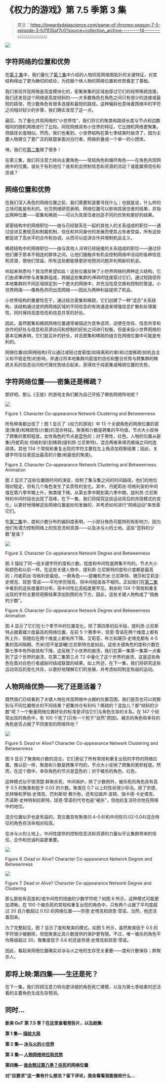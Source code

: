 # 《权力的游戏》第 7.5 季第 3 集

> 原文：<https://towardsdatascience.com/game-of-thrones-season-7-5-episode-3-fcf1f35af7c0?source=collection_archive---------14----------------------->

![](img/203dd5bc11f0111c349d14a561d65fb9.png)

## 字符网络的位置和优势

在[第 2 集](https://medium.com/@joel.a.c.baum/game-of-thrones-season-7-5-episode-2-dd518f6b03c)中，我们量化了[第 1 集](https://medium.com/@joel.a.c.baum/game-of-thrones-season-7-5-episode-1-27bdc906e6df)中介绍的人物同现网络图拓扑的关键特征，对其结构得出了更为确切的结论，为挖掘个体人物的网络位置和优势奠定了基础。

我们发现共现网络是高度模块化的，密集聚集的区域由穿过它们的纽带稀疏连接。我们还发现这个网络是高度倾斜的——大多数角色在角色之间只有很少的连接或最短的路径，而少数角色有很多连接和最短的路径。这种偏斜也意味着网络中的字符之间相对较少的步骤，我们确实发现了这一点。

最后，为了量化共现网络的“小世界性”，我们将它的聚类和路径长度与节点和边数相同的随机网络进行了比较。同现网络具有小世界的特征，它比随机网络更聚集，但路径长度相似。然而，我们也看到，小世界结构在第七季结束时崩溃了，因为主要人物建立了更广泛的联盟来面对白行者，网络折叠成一个单一的小团体。

唷。我们在[第二集](https://medium.com/@joel.a.c.baum/game-of-thrones-season-7-5-episode-2-dd518f6b03c)做了很多！

在第三集，我们将注意力转向主要角色——常规角色和循环角色——在角色共现网络中的位置。谁处于有利地位？谁有机会控制信息和资源的流动？谁能赢得信任和忠诚？

## 网络位置和优势

在我们深入角色的网络位置之前，我们需要知道要寻找什么；也就是说，什么样的立场可能是有利的。社交网络研究表明，网络位置可以影响其居住者的结果，并指出两种位置——密集和稀疏——可以为其居住者创造不同的优势和更好的结果。

紧密结构中的网络职位——由与已经联系在一起的其他人的关系组成的职位——通过促进互惠规范和制裁机制、信任和共同身份的发展而使其占有者受益，所有这些都促进了高水平的合作和协调，从而可以促进合作并限制机会主义。

稀疏结构中的网络职位——由与其他人*没有*已经链接的关系组成的职位——通过将他们置于原本不相连的群体之间，让他们接触并有机会控制网络中流动的各种信息和资源，使他们受益，所有这些都能够更好地预测问题并利用新的机会。

听起来熟悉吗？我当然希望如此！这些位置反映了小世界网络的两种定义结构，它们由*密集的*参与者集群组成，跨越这些集群的*稀疏的*连接穿过它们，通过短路径将本地集群的不同区域绑定到一个更大的网络中，并充当信息交换和控制的管道。小世界网络——像角色共同出现网络——因此为两种利益提供了机会。

小世界结构的重要性在于，通过结合密集和稀疏，它们创建了一种“混合”关系结构，该结构通过提供跨网络区域的不同信息的有效通道来增强信息扩散和处理属性，同时保持高度信任和信息共享的好处。

因此，虽然密集和稀疏网络位置通常被描述为竞争选项，迫使在信任、信息共享和协作的好处与信息和资源访问和控制的好处之间进行权衡，但是来自小世界网络的基本见解表明，它们是互补的好处，并且密集和稀疏的组合在网络位置中可能是有利的。

网络位置(如网络结构)可以通过减轻过度密度(如隔离和约束)和过度稀疏(如机会主义和不稳定性)的影响，并通过将本地集群内密度的信任和整合优势与跨集群的稀疏关系的信息访问和代理优势结合起来，获得优于纯密集或稀疏位置的优势。

## 字符网络位置——密集还是稀疏？

那好吧。那么《王座》的游戏主角们都为自己开拓了哪些网络阵地呢？

![](img/df8f795ab51d5ef9f220654dd07cb11f.png)

Figure 1\. Character Co-appearance Network Clustering and Betweenness

所有种类都出现了！图 1 显示了《权力的游戏》中 13 个关键角色的网络位置的密度(聚类)和稀疏性(介数)的混合特征。聚类和介数是跨集的平均值，节点大小反映了跨集的累积程度。女性角色的节点是蓝色的；对于男性，红色。人物的位置从密集(丹妮莉丝·坦格利安)到稀疏(提利昂·兰尼斯特)，混合两者来填充极端之间的连续体。其他 134 个常规和重复出现的字符主要在左上角添加观察结果；因此，关键字符往往表现出最高的介数(和最低的聚类)。

Figure 2\. Character Co-appearance Network Clustering and Betweenness Animation

图 2 显示了这些位置随时间的演变，绘制了集与集之间的时间路径。他们的地位相对稳定，但有几个角色发生了实质性的变化。其中，丹妮莉丝·坦格利安的中间值在第六季早期上升，聚类值下降。从第五季中期到第六季中期，提利昂·兰尼斯特的中间时段也出现了高峰。在下一集，我们将探究这些运动背后的共现模式的变化，以更好地理解这些网络位置是如何发展的，并考虑如何进行“网络运动”来改善它们。

在[第二集](https://medium.com/@joel.a.c.baum/game-of-thrones-season-7-5-episode-2-dd518f6b03c)中，度和介数分布的偏斜度表明，一小部分角色可能特别有影响力，因为他们有潜力控制网络上的信息流和资源——以及冰与火的土地。这些“歪斜的少数”是谁？

![](img/dbd59758e3ae0de0e567123829d6b90d.png)

Figure 3\. Character Co-appearance Network Degree and Betweenness

图 3 描绘了同一组关键字符的度和介数。程度和中间性是跨集平均的。节点大小和颜色和以前一样。在这些关键人物中，提利昂·兰尼斯特的度和介度都是最高的；丹妮莉丝·坦格利安最低。一群角色——瑟曦和杰米·兰尼斯特、珊莎和艾莉亚·史塔克、琼恩·雪诺——平均学历很高，但中间程度各不相同。正如我们在[第二集](https://medium.com/@joel.a.c.baum/game-of-thrones-season-7-5-episode-2-dd518f6b03c)中看到的这些度量的分布，高中间性比高程度更罕见。剩余的 134 个常规和重复出现的字符主要将观察结果添加到图的左下方。因此，这些关键人物构成了“扭曲的少数”。

Figure 4\. Character Co-appearance Network Degree and Betweenness Animation

图 4 显示了它们在七个季节中的位置变化。除了第四季的后半段，提利昂·兰尼斯特占据着媒介度最高的网络位置。在前 5 个赛季中，琼恩·雪诺在两个维度上都有所上升，但随后在两个维度上都有所下降。艾莉亚、布兰和珊莎·史塔克都有 4-5 集的高间隔期，杰米(但不是瑟曦)兰尼斯特也是如此。这些关键角色的度和介数在第七季中有所收敛和下降。这反映了小世界的崩溃，我们在第一集第一集第一点看到了这个世界的崩溃，在第二集第三点 T2 中量化了这个世界的崩溃，这是这些角色在面对白色行者威胁时结成联盟的结果。如上所述，在下一集，我们将研究这些运动背后的变化共存，以更好地理解它们的发展，并考虑如何制定有益的运动。

## 人物网络优势——死了还是活着？

既然我们已经看到了关键人物在共现网络中占据的位置范围，我们是否也可以观察到与不同位置相关的不同结果？密集持仓有利吗？稀疏的？混血儿？那“倾斜的少数”呢？一个衡量网络位置好处的标准是评估它们与角色生存的关系。在 147 个经常出现的角色中，有 100 个死了(只有一个死于“自然”原因)。被杀的角色和幸存的角色是否占据了不同类型的网络阵地？

![](img/f75c3894faecca9f14f6370ba4b37135.png)

Figure 5\. Dead or Alive? Character Co-appearance Network Clustering and Betweenness

图 5 显示了聚类和介数的混合，它们表征了所有常规和重复出现的字符的网络位置。像以前一样，聚类和介数是跨集平均的，节点大小反映了跨集的累积程度。然而，在这个图中，幸存角色的节点是蓝色的；对于被杀的角色，红色。

这种模式似乎很清楚:群聚杀死，中间保护。除了少数例外，被杀死的角色具有高于 0.5 的聚类和低于 0.02 的介数。聚类在 0.7 以上的性状很少存活。除了奈德、凯特琳和罗柏·史塔克、巴利斯坦·赛尔弥，还有拉姆齐·波顿、瑞卡德·卡史塔克、杰诺斯·史林特和拉斯特。琼恩·雪诺的代号也是“被杀”，但他的复活符合他在网络中的地位。

混合位置似乎也是有益的，其位置具有聚类(0.4-0.6)和中间性(0.02-0.04)混合特征的角色存活率相对较高。

在冰与火的土地上，中间性提供的控制信息流和资源的力量似乎比集群带来的信任、合作和忠诚利益更重要。

![](img/5ad5efd4d66a91e9cb5a0a960d559c5d.png)

Figure 6\. Dead or Alive? Character Co-appearance Network Degree and Betweenness

![](img/bc8cc196c21d6d8a91f1d563b769d86e.png)

Figure 7\. Dead or Alive? Character Co-appearance Network Degree and Clustering

那么那些有高度和/或中间性的扭曲的少数字符呢？如图 6 所示，这种模式可能更加清晰。在 100 个被杀死的常规和重复出现的角色中，只有两个占据了平均度超过 20 且介数超过 0.02 的网络位置——奈德·史塔克和琼恩·雪诺，当然，他还活着回来。

为了完整起见，图 7 显示了度和聚类的模式。如图 5 所示，虽然聚类低于 0.5 的字符很少被删除，但低聚类比高介数提供的保护更有限。不过，唯一被杀的角色平均等级超过 20，聚集度低于 0.6 的还是奈德·史塔克和琼恩·雪诺。

因此，看起来网络位置确实对冰与火之地的生存至关重要——度和介数保存；群聚杀人。

## 即将上映:第四集——生还是死？

在下一集，我们将把注意力转向更详细的角色死亡建模，以及为第七季结束时还活着的主要角色生成生存预测。

## 同时…

**新来 GoT 第 7.5 季？在这里查看预告片**[](https://medium.com/@joel.a.c.baum/game-of-thrones-season-7-5-trailer-5ea3d7c4f6b3)****，以及剧集:****

**第 1 集— [描绘大局](https://medium.com/@joel.a.c.baum/game-of-thrones-season-7-5-episode-1-27bdc906e6df)**

**第 2 集— [冰与火的小世界](https://medium.com/@joel.a.c.baum/game-of-thrones-season-7-5-episode-2-dd518f6b03c)**

**第 3 集— [人物网络地位和优势](https://medium.com/@joel.a.c.baum/game-of-thrones-season-7-5-episode-3-fcf1f35af7c0)**

**第四集— [谁会熬过第八季？杀死](https://medium.com/@joel.a.c.baum/game-of-thrones-season-7-5-episode-4-abb12ee1e43d)的网络位置**

****对“应要求”这一集有什么想法？留下评论，我会看看我能做些什么…****